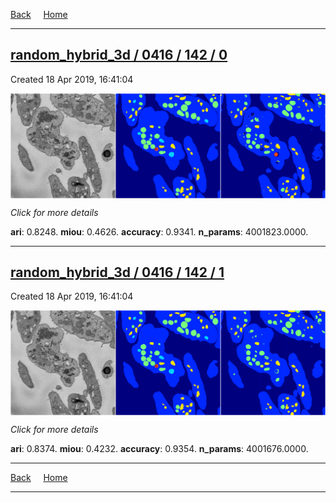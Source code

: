 
[Back](..)&nbsp;&nbsp;&nbsp;&nbsp;&nbsp;[Home](https://leapmanlab.github.io/snapshots)

---

<div class="summary"><a href="0"><h2>random_hybrid_3d / 0416 / 142 / 0</h2></a><p>Created 18 Apr 2019, 16:41:04
</p><a href="0"><img src="0/media/summary.png" align="center"></a><p>
<i>Click for more details</i>
</p></div>

**ari**: 0.8248. **miou**: 0.4626. **accuracy**: 0.9341. **n_params**: 4001823.0000. 

---

<div class="summary"><a href="1"><h2>random_hybrid_3d / 0416 / 142 / 1</h2></a><p>Created 18 Apr 2019, 16:41:04
</p><a href="1"><img src="1/media/summary.png" align="center"></a><p>
<i>Click for more details</i>
</p></div>

**ari**: 0.8374. **miou**: 0.4232. **accuracy**: 0.9354. **n_params**: 4001676.0000. 

---

[Back](..)&nbsp;&nbsp;&nbsp;&nbsp;&nbsp;[Home](https://leapmanlab.github.io/snapshots)

---